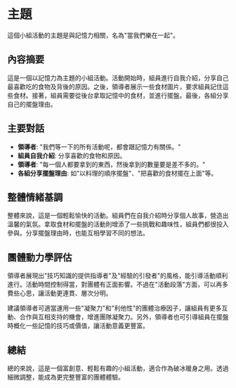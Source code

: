 # 主題
這個小組活動的主題是與記憶力相關，名為"當我們樂在一起"。

## 內容摘要
這是一個以記憶力為主題的小組活動。活動開始時，組員進行自我介紹，分享自己最喜歡吃的食物及背後的原因。之後，領導者展示一些食材圖片，要求組員記住這些食材。接著，組員需要從後台拿取記憶中的食材，並進行擺盤。最後，各組分享自己的擺盤理由。

## 主要對話
- **領導者**: "我們等一下的所有活動呢，都會跟記憶力有關係。"
- **組員自我介紹**: 分享喜歡的食物和原因。
- **領導者**: "每一個人都要拿到的東西，然後拿到的數量要是差不多的。"
- **各組分享擺盤理由**: 如"以料理的順序擺盤"、"把喜歡的食材擺在上面"等。

## 整體情緒基調
整體來說，這是一個輕鬆愉快的活動。組員們在自我介紹時分享個人故事，營造出溫馨的氣氛。拿取食材和擺盤的活動則增添了一些挑戰和趣味性，組員們都很投入參與。分享擺盤理由時，也能互相學習不同的想法。

## 團體動力學評估
領導者展現出"技巧知識的提供指導者"及"經驗的引發者"的風格，能引導活動順利進行。活動時間控制得當，對團體有正面影響。不過在"活動段落"方面，可以再多費些心思，讓活動更連貫、層次分明。

建議領導者可適當運用一些"凝聚力"和"利他性"的團體治療因子，讓組員有更多互動、合作與互相支持的機會，增進團隊凝聚力。另外，領導者也可引導組員在擺盤時概化一些記憶的技巧或價值，讓活動意義更豐富。

## 總結
總的來說，這是一個富創意、輕鬆有趣的小組活動，適合作為破冰暖身之用。透過細微調整，能成為更完整豐富的團體體驗。

